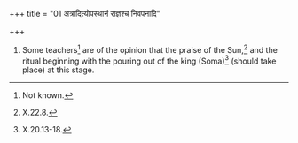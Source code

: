 +++
title = "01 अत्रादित्योपस्थानं राज्ञश्च निवपनादि"

+++
1. Some teachers[^1] are of the opinion that the praise of the Sun,[^2] and the ritual beginning with the pouring out of the king (Soma)[^3] (should take place) at this stage.  


[^1]: Not known.  

[^2]: X.22.8.  

[^3]: X.20.13-18. 
